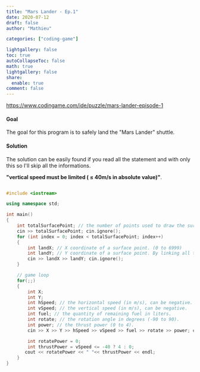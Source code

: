 ```yaml
---
title: "Mars Lander - Ep.1"
date: 2020-07-12
draft: false
author: "Mathieu"

categories: ["coding-game"]

lightgallery: false
toc: true
autoCollapseToc: false
math: true
lightgallery: false
share:
  enable: true
comment: false
---
```


https://www.codingame.com/ide/puzzle/mars-lander-episode-1

#### **Goal**

The goal for this program is to safely land the "Mars Lander" shuttle.

#### **Solution**
The solution can be easily found if you read all the statement and with only this so I'll skip all the informations.

**"vertical speed must be limited ( ≤ 40m/s in absolute value)"**.

```c++

#include <iostream>

using namespace std;

int main()
{
    int totalSurfacePoint; // the number of points used to draw the surface of Mars.
    cin >> totalSurfacePoint; cin.ignore();
    for (int index = 0; index < totalSurfacePoint; index++)
    {
        int landX; // X coordinate of a surface point. (0 to 6999)
        int landY; // Y coordinate of a surface point. By linking all the points together in a sequential fashion, you form the surface of Mars.
        cin >> landX >> landY; cin.ignore();
    }

    // game loop
    for(;;)
    {
        int X;
        int Y;
        int hSpeed; // the horizontal speed (in m/s), can be negative.
        int vSpeed; // the vertical speed (in m/s), can be negative.
        int fuel; // the quantity of remaining fuel in liters.
        int rotate; // the rotation angle in degrees (-90 to 90).
        int power; // the thrust power (0 to 4).
        cin >> X >> Y >> hSpeed >> vSpeed >> fuel >> rotate >> power; cin.ignore();

        int rotatePower = 0;
        int thrustPower = vSpeed <= -40 ? 4 : 0;
       cout << rotatePower << " "<< thrustPower << endl;
    }
}
```
